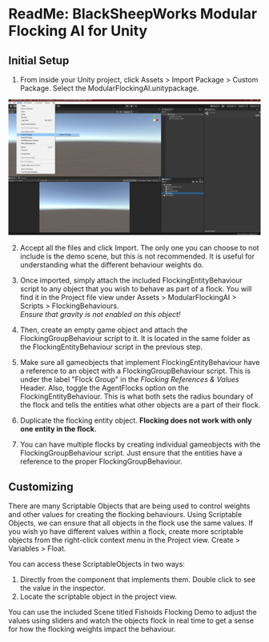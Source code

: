 ﻿# ReadMe: BlackSheepWorks Modular Flocking AI for Unity

## Initial Setup

1. From inside your Unity project, click Assets > Import Package > Custom Package. Select the ModularFlockingAI.unitypackage.

![ImportCustomPackage](https://raw.githubusercontent.com/steffanmouton/UtilityAIModular-Unity/master/Readme%20%26%20Docs/ImportCustomPackagev2.jpg)

2. Accept all the files and click Import. The only one you can choose to not include is the demo scene, but this is not recommended. It is useful for understanding what the different behaviour weights do.

3. Once imported, simply attach the included FlockingEntityBehaviour script to any object that you wish to behave as part of a flock. You will find it in the Project file view under Assets > ModularFlockingAI > Scripts > FlockingBehaviours.  
*Ensure that gravity is not enabled on this object!*

4. Then, create an empty game object and attach the FlockingGroupBehaviour script to it. It is located in the same folder as the FlockingEntityBehaviour script in the previous step. 

5. Make sure all gameobjects that implement FlockingEntityBehaviour have a reference to an object with a FlockingGroupBehaviour script. This is under the label "Flock Group" in the *Flocking References & Values* Header. Also, toggle the AgentFlocks option on the FlockingEntityBehaviour. This is what both sets the radius boundary of the flock and tells the entities what other objects are a part of their flock.

6. Duplicate the flocking entity object. **Flocking does not work with only one entity in the flock.** 

7. You can have multiple flocks by creating individual gameobjects with the FlockingGroupBehaviour script. Just ensure that the entities have a reference to the proper FlockingGroupBehaviour.

## Customizing
There are many Scriptable Objects that are being used to control weights and other values for creating the flocking behaviours. Using Scriptable Objects, we can ensure that all objects in the flock use the same values. If you wish yo have different values within a flock, create more scriptable objects from the right-click context menu in the Project view. Create > Variables > Float. 

You can access these ScriptableObjects in two ways:
1. Directly from the component that implements them. Double click to see the value in the inspector.
2. Locate the scriptable object in the project view.

You can use the included Scene titled Fishoids Flocking Demo to adjust the values using sliders and watch the objects flock in real time to get a sense for how the flocking weights impact the behaviour.


